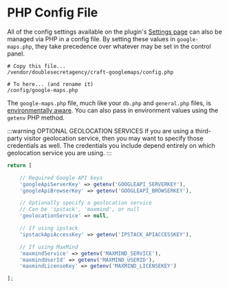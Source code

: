# PHP Config File

All of the config settings available on the plugin's [Settings page](/settings/) can also be managed via PHP in a config file. By setting these values in `google-maps.php`, they take precedence over whatever may be set in the control panel.

```shell
# Copy this file...
/vendor/doublesecretagency/craft-googlemaps/config.php

# To here... (and rename it)
/config/google-maps.php
```

The `google-maps.php` file, much like your `db.php` and `general.php` files, is [environmentally aware](https://docs.craftcms.com/v3/config/environments.html#config-files). You can also pass in environment values using the `getenv` PHP method.

:::warning OPTIONAL GEOLOCATION SERVICES
If you are using a third-party visitor geolocation service, then you may want to specify those credentials as well. The credentials you include depend entirely on which geolocation service you are using.
:::

```php
return [

    // Required Google API keys
    'googleApiServerKey' => getenv('GOOGLEAPI_SERVERKEY'),
    'googleApiBrowserKey' => getenv('GOOGLEAPI_BROWSERKEY'),

    // Optionally specify a geolocation service
    // Can be 'ipstack', 'maxmind', or null
    'geolocationService' => null,

    // If using ipstack
    'ipstackApiAccessKey' => getenv('IPSTACK_APIACCESSKEY'),

    // If using MaxMind
    'maxmindService' => getenv('MAXMIND_SERVICE'),
    'maxmindUserId' => getenv('MAXMIND_USERID'),
    'maxmindLicenseKey' => getenv('MAXMIND_LICENSEKEY')

];
```
